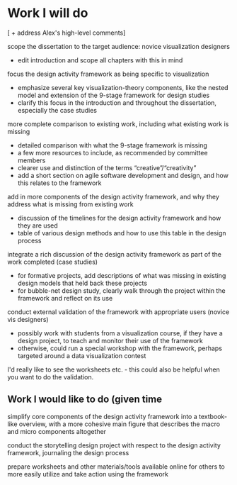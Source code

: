 # Work I will do

[ + address Alex's high-level comments]

scope the dissertation to the target audience: novice visualization designers

- edit introduction and scope all chapters with this in mind



focus the design activity framework as being specific to visualization

- emphasize several key visualization-theory components, like the nested model and extension of the 9-stage framework for design studies
- clarify this focus in the introduction and throughout the dissertation, especially the case studies



more complete comparison to existing work, including what existing work is missing

- detailed comparison with what the 9-stage framework is missing
- a few more resources to include, as recommended by committee members
- clearer use and distinction of the terms “creative”/“creativity”
- add a short section on agile software development and design, and how this relates to the framework



add in more components of the design activity framework, and why they address what is missing from existing work

- discussion of the timelines for the design activity framework and how they are used
- table of various design methods and how to use this table in the design process



integrate a rich discussion of the design activity framework as part of the work completed (case studies)

- for formative projects, add descriptions of what was missing in existing design models that held back these projects
- for bubble-net design study, clearly walk through the project within the framework and reflect on its use



conduct external validation of the framework with appropriate users (novice vis designers)

- possibly work with students from a visualization course, if they have a design project, to teach and monitor their use of the framework
- otherwise, could run a special workshop with the framework, perhaps targeted around a data visualization contest



I'd really like to see the worksheets etc. - this could also be helpful when you want to do the validation.





## Work I would like to do (given time

simplify core components of the design activity framework into a textbook-like overview, with a more cohesive main figure that describes the macro and micro components altogether

conduct the storytelling design project with respect to the design activity framework, journaling the design process

prepare worksheets and other materials/tools available online for others to more easily utilize and take action using the framework
